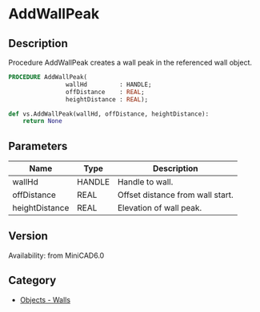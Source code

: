 # AddWallPeak

## Description
Procedure AddWallPeak creates a wall peak in the referenced wall object.

```pascal
PROCEDURE AddWallPeak(
				wallHd         : HANDLE;
				offDistance    : REAL;
				heightDistance : REAL);
```

```python
def vs.AddWallPeak(wallHd, offDistance, heightDistance):
    return None
```

## Parameters
|Name|Type|Description|
|---|---|---|
|wallHd|HANDLE|Handle to wall.|
|offDistance|REAL|Offset distance from wall start.|
|heightDistance|REAL|Elevation of wall peak.|

## Version
Availability: from MiniCAD6.0

## Category
* [Objects - Walls](../Categories/Objects%20-%20Walls.md)
